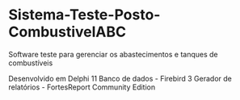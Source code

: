 # Sistema-Teste-Posto-CombustivelABC
 Software teste para gerenciar os abastecimentos e tanques de combustíveis
 
 Desenvolvido em Delphi 11 
 Banco de dados - Firebird 3 
 Gerador de relatórios - FortesReport Community Edition
